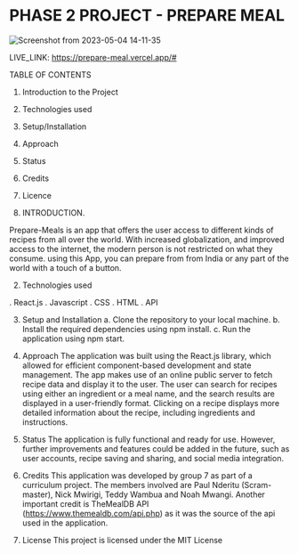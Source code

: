 # PHASE 2 PROJECT - PREPARE MEAL

![Screenshot from 2023-05-04 14-11-35](https://user-images.githubusercontent.com/126860107/236188373-83ce0784-18d8-4c5a-bb27-24969c7c2179.png)

LIVE_LINK: https://prepare-meal.vercel.app/#

TABLE OF CONTENTS

1. Introduction to the Project
2. Technologies used
3. Setup/Installation
4. Approach
5. Status
6. Credits
7. Licence

8. INTRODUCTION.

Prepare-Meals is an app that offers the user access to different kinds of recipes from all over the world. With increased globalization, and improved access to the internet, the modern person is not restricted on what they consume. using this App, you can prepare from from India or any part of the world with a touch of a button.

2. Technologies used

. React.js
. Javascript
. CSS
. HTML
. API

3. Setup and Installation
   a. Clone the repository to your local machine.
   b. Install the required dependencies using npm install.
   c. Run the application using npm start.

4. Approach
   The application was built using the React.js library, which allowed for efficient component-based development and state management. The app makes use of an online public server to fetch recipe data and display it to the user. The user can search for recipes using either an ingredient or a meal name, and the search results are displayed in a user-friendly format. Clicking on a recipe displays more detailed information about the recipe, including ingredients and instructions.

5. Status
   The application is fully functional and ready for use. However, further improvements and features could be added in the future, such as user accounts, recipe saving and sharing, and social media integration.

6. Credits
   This application was developed by group 7 as part of a curriculum project. The members involved are Paul Nderitu (Scram-master), Nick Mwirigi, Teddy Wambua and Noah Mwangi. Another important credit is TheMealDB API (https://www.themealdb.com/api.php) as it was the source of the api used in the application.

7. License
   This project is licensed under the MIT License
